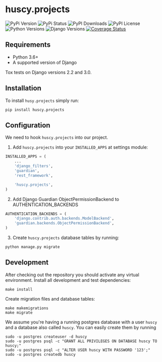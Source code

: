 huscy.projects
======

![PyPi Version](https://img.shields.io/pypi/v/huscy-projects.svg)
![PyPi Status](https://img.shields.io/pypi/status/huscy-projects)
![PyPI Downloads](https://img.shields.io/pypi/dm/huscy-projects)
![PyPI License](https://img.shields.io/pypi/l/huscy-projects?color=yellow)
![Python Versions](https://img.shields.io/pypi/pyversions/huscy-projects.svg)
![Django Versions](https://img.shields.io/pypi/djversions/huscy-projects)
[![Coverage Status](https://coveralls.io/repos/bitbucket/huscy/projects/badge.svg?branch=master)](https://coveralls.io/bitbucket/huscy/projects?branch=master)



Requirements
------

- Python 3.6+
- A supported version of Django

Tox tests on Django versions 2.2 and 3.0.



Installation
------

To install `husy.projects` simply run:
```
pip install huscy.projects
```


Configuration
------

We need to hook `huscy.projects` into our project.

1. Add `huscy.projects` into your `INSTALLED_APPS` at settings module:

```python
INSTALLED_APPS = (
	...
	'django_filters',
	'guardian',
	'rest_framework',

	'huscy.projects',
)
```

2. Add Django Guardian ObjectPermissionBackend to AUTHENTICATION_BACKENDS

```python
AUTHENTICATION_BACKENDS = (
    'django.contrib.auth.backends.ModelBackend',
    'guardian.backends.ObjectPermissionBackend',
)
```

3. Create `huscy.projects` database tables by running:

```
python manage.py migrate
```


Development
------

After checking out the repository you should activate any virtual environment.
Install all development and test dependencies:

```
make install
```

Create migration files and database tables:

```
make makemigrations
make migrate
```

We assume you're having a running postgres database with a user `huscy` and a database also called `huscy`.
You can easily create them by running

```
sudo -u postgres createuser -d huscy
sudo -u postgres psql -c "GRANT ALL PRIVILEGES ON DATABASE huscy TO huscy;"
sudo -u postgres psql -c "ALTER USER huscy WITH PASSWORD '123';"
sudo -u postgres createdb huscy
```
